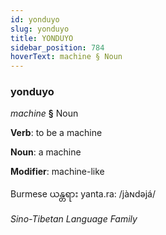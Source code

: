 ```yaml
---
id: yonduyo
slug: yonduyo
title: YONDUYO
sidebar_position: 784
hoverText: machine § Noun
---
```


### yonduyo

*machine* **§** Noun

**Verb**: to be a machine

**Noun**: a machine

**Modifier**: machine-like

Burmese ယန္တရား yanta.ra: /jàɴdəjá/

*Sino-Tibetan Language Family*